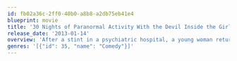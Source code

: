 ```yaml
---
id: fb02a36c-2ff0-40b0-a8b8-a2db75eb41e4
blueprint: movie
title: '30 Nights of Paranormal Activity With the Devil Inside the Girl With the Dragon Tattoo'
release_date: '2013-01-14'
overview: 'After a stint in a psychiatric hospital, a young woman returns to the house where her father killed the entire cast of The Artist during his exorcism.'
genres: '[{"id": 35, "name": "Comedy"}]'
---
```

